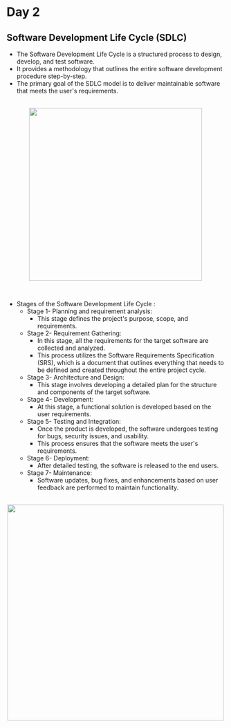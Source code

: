 # Day 2
## Software Development Life Cycle (SDLC)
* The Software Development Life Cycle is a structured process to design, develop, and test software.
* It provides a methodology that outlines the entire software development procedure step-by-step. 
* The primary goal of the SDLC model is to deliver maintainable software that meets the user's requirements.

<p align="center">
<br>
  <img src="https://github.com/user-attachments/assets/c3b829d8-20fb-4ce1-b4b9-86195871d5be" width="400" />
</p>
<br>

* Stages of the Software Development Life Cycle :
  - Stage 1- Planning and requirement analysis:
    - This stage defines the project's purpose, scope, and requirements.
  - Stage 2- Requirement Gathering:
    - In this stage, all the requirements for the target software are collected and analyzed.
    - This process utilizes the Software Requirements Specification (SRS), which is a document that outlines everything that needs to be defined and created 
      throughout the entire project cycle.
  - Stage 3- Architecture and Design:
    - This stage involves developing a detailed plan for the structure and components of the target software.
  - Stage 4- Development:
    - At this stage, a functional solution is developed based on the user requirements.
  - Stage 5- Testing and Integration:
    - Once the product is developed, the software undergoes testing for bugs, security issues, and usability.
    - This process ensures that the software meets the user's requirements.
  - Stage 6- Deployment:
    - After detailed testing, the software is released to the end users.
  - Stage 7- Maintenance:
    - Software updates, bug fixes, and enhancements based on user feedback are performed to maintain functionality.
  
<p align="center">
<br>
  <img src="https://github.com/user-attachments/assets/e1289a48-4f7b-402d-9a4d-5672867c82db" width="500" />
</p>
<br>
  







